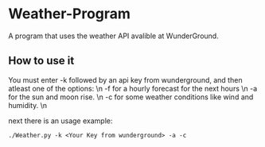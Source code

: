 # Weather-Program
A program that uses the weather API avalible at WunderGround.

## How to use it
You must enter -k followed by an api key from wunderground, and then atleast one of the options: \n
-f          for a hourly forecast for the next hours \n
-a          for the sun and moon rise. \n
-c          for some weather conditions like wind and humidity. \n

next there is an usage example:
```
./Weather.py -k <Your Key from wunderground> -a -c
```
